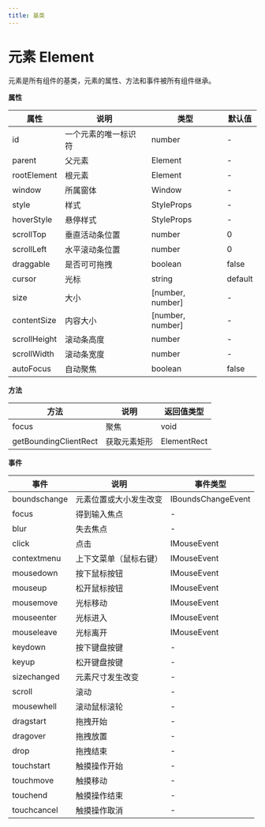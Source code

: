 ```yaml
---
title: 基类
---
```


# 元素 Element

元素是所有组件的基类，元素的属性、方法和事件被所有组件继承。

**属性**

| 属性           | 说明         | 类型               | 默认值     |
|--------------|------------|------------------|---------|
| id           | 一个元素的唯一标识符 | number           | -       |
| parent       | 父元素        | Element          | -       |
| rootElement  | 根元素        | Element          | -       |
| window       | 所属窗体       | Window           | -       |
| style        | 样式         | StyleProps       | -       |
| hoverStyle   | 悬停样式       | StyleProps       | -       |
| scrollTop    | 垂直活动条位置    | number           | 0       |
| scrollLeft   | 水平滚动条位置    | number           | 0       |
| draggable    | 是否可可拖拽     | boolean          | false   |
| cursor       | 光标         | string           | default |
| size         | 大小         | [number, number] | -       |
| contentSize  | 内容大小       | [number, number] | -       |
| scrollHeight | 滚动条高度      | number           | -       |
| scrollWidth  | 滚动条宽度      | number           | -       |
| autoFocus    | 自动聚焦       | boolean          | false   |

**方法**

| 方法                    | 说明     | 返回值类型       |
|-----------------------|--------|-------------|
| focus                 | 聚焦     | void        |
| getBoundingClientRect | 获取元素矩形 | ElementRect |

**事件**

| 事件           | 说明          | 事件类型               |
|--------------|-------------|--------------------|
| boundschange | 元素位置或大小发生改变 | IBoundsChangeEvent |
| focus        | 得到输入焦点      | -                  |
| blur         | 失去焦点        | -                  |
| click        | 点击          | IMouseEvent        |
| contextmenu  | 上下文菜单（鼠标右键） | IMouseEvent        |
| mousedown    | 按下鼠标按钮      | IMouseEvent        |
| mouseup      | 松开鼠标按钮      | IMouseEvent        |
| mousemove    | 光标移动        | IMouseEvent        |
| mouseenter   | 光标进入        | IMouseEvent        |
| mouseleave   | 光标离开        | IMouseEvent        |
| keydown      | 按下键盘按键      | -                  |
| keyup        | 松开键盘按键      | -                  |
| sizechanged  | 元素尺寸发生改变    | -                  |
| scroll       | 滚动          | -                  |
| mousewhell   | 滚动鼠标滚轮      | -                  |
| dragstart    | 拖拽开始        | -                  |
| dragover     | 拖拽放置        | -                  |
| drop         | 拖拽结束        | -                  |
| touchstart   | 触摸操作开始      | -                  |
| touchmove    | 触摸移动        | -                  |
| touchend     | 触摸操作结束      | -                  |
| touchcancel  | 触摸操作取消      | -                  |